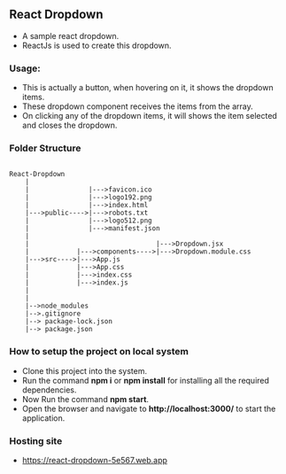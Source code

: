 ## React Dropdown

- A sample react dropdown.
- ReactJs is used to create this dropdown.

### Usage:

- This is actually a button, when hovering on it, it shows the dropdown items.
- These dropdown component receives the items from the array.
- On clicking any of the dropdown items, it will shows the item selected and closes the dropdown.

### Folder Structure

```

React-Dropdown
    |
    |               |--->favicon.ico
    |               |--->logo192.png
    |               |--->index.html
    |--->public---->|--->robots.txt
    |               |--->logo512.png
    |               |--->manifest.json
    |
    |                                |--->Dropdown.jsx
    |            |--->components---->|--->Dropdown.module.css
    |--->src---->|--->App.js
    |            |--->App.css
    |            |--->index.css
    |            |--->index.js
    |
    |
    |-->node_modules
    |-->.gitignore
    |--> package-lock.json
    |--> package.json

```

### How to setup the project on local system

- Clone this project into the system.
- Run the command **npm i** or **npm install** for installing all the required dependencies.
- Now Run the command **npm start**.
- Open the browser and navigate to **http://localhost:3000/** to start the application.

### Hosting site

- https://react-dropdown-5e567.web.app
